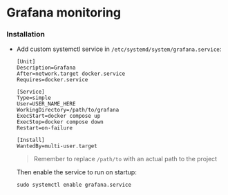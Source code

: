 # Grafana monitoring

### Installation

- Add custom systemctl service in `/etc/systemd/system/grafana.service`:

  ```
  [Unit]
  Description=Grafana
  After=network.target docker.service
  Requires=docker.service

  [Service]
  Type=simple
  User=USER_NAME_HERE
  WorkingDirectory=/path/to/grafana
  ExecStart=docker compose up
  ExecStop=docker compose down
  Restart=on-failure

  [Install]
  WantedBy=multi-user.target
  ```

  > Remember to replace `/path/to` with an actual path to the project

  Then enable the service to run on startup:

  ```
  sudo systemctl enable grafana.service
  ```
